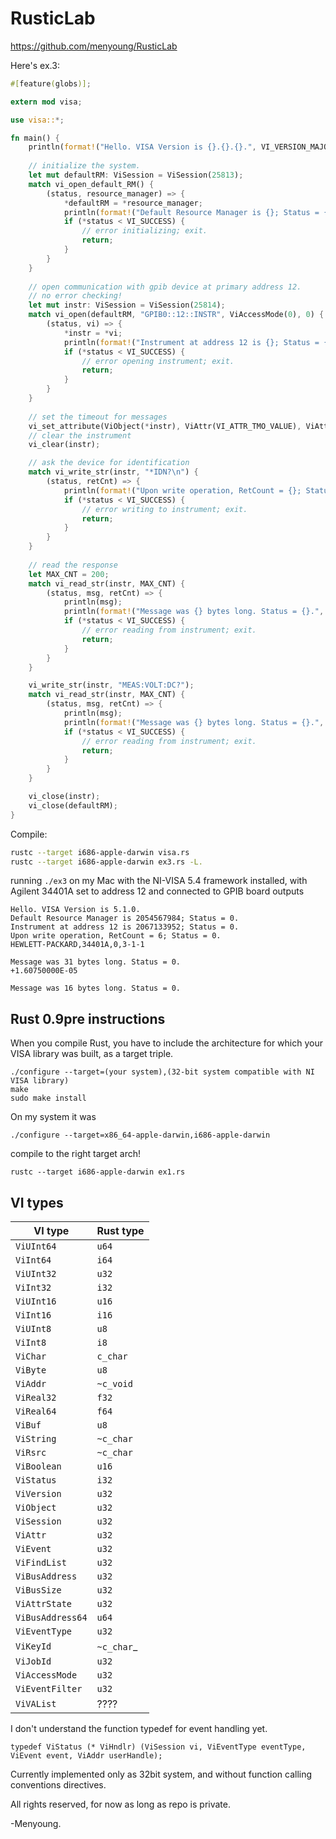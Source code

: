RusticLab
=========

https://github.com/menyoung/RusticLab

Here's ex.3:

```rust
#[feature(globs)];

extern mod visa;

use visa::*;

fn main() {
	println(format!("Hello. VISA Version is {}.{}.{}.", VI_VERSION_MAJOR(VI_SPEC_VERSION) as int, VI_VERSION_MINOR(VI_SPEC_VERSION) as int, VI_VERSION_SUBMINOR(VI_SPEC_VERSION) as int));
	
	// initialize the system.
	let mut defaultRM: ViSession = ViSession(25813);
	match vi_open_default_RM() {
		(status, resource_manager) => {
			*defaultRM = *resource_manager;
			println(format!("Default Resource Manager is {}; Status = {}.", *defaultRM as int, *status as int));
			if (*status < VI_SUCCESS) {
				// error initializing; exit.
				return;
			}
		}
	}
	
	// open communication with gpib device at primary address 12.
	// no error checking!
	let mut instr: ViSession = ViSession(25814);
	match vi_open(defaultRM, "GPIB0::12::INSTR", ViAccessMode(0), 0) {
		(status, vi) => {
			*instr = *vi;
			println(format!("Instrument at address 12 is {}; Status = {}.", *instr as int, *status as int));
			if (*status < VI_SUCCESS) {
				// error opening instrument; exit.
				return;
			}
		}
	}
	
	// set the timeout for messages
	vi_set_attribute(ViObject(*instr), ViAttr(VI_ATTR_TMO_VALUE), ViAttrState(5000));
	// clear the instrument
	vi_clear(instr);

	// ask the device for identification
	match vi_write_str(instr, "*IDN?\n") {
		(status, retCnt) => {
			println(format!("Upon write operation, RetCount = {}; Status = {}.", retCnt, *status as int));
			if (*status < VI_SUCCESS) {
				// error writing to instrument; exit.
				return;
			}
		}
	}
	
	// read the response
	let MAX_CNT = 200;
	match vi_read_str(instr, MAX_CNT) {
		(status, msg, retCnt) => {
			println(msg);
			println(format!("Message was {} bytes long. Status = {}.", retCnt, *status as int));
			if (*status < VI_SUCCESS) {
				// error reading from instrument; exit.
				return;
			}
		}
	}

	vi_write_str(instr, "MEAS:VOLT:DC?");
	match vi_read_str(instr, MAX_CNT) {
		(status, msg, retCnt) => {
			println(msg);
			println(format!("Message was {} bytes long. Status = {}.", retCnt, *status as int));
			if (*status < VI_SUCCESS) {
				// error reading from instrument; exit.
				return;
			}
		}
	}

	vi_close(instr);
	vi_close(defaultRM);
}
```

Compile:
```bash
rustc --target i686-apple-darwin visa.rs
rustc --target i686-apple-darwin ex3.rs -L.
```

running `./ex3` on my Mac with the NI-VISA 5.4 framework installed, with Agilent 34401A set to address 12 and connected to GPIB board outputs

```
Hello. VISA Version is 5.1.0.
Default Resource Manager is 2054567984; Status = 0.
Instrument at address 12 is 2067133952; Status = 0.
Upon write operation, RetCount = 6; Status = 0.
HEWLETT-PACKARD,34401A,0,3-1-1

Message was 31 bytes long. Status = 0.
+1.60750000E-05

Message was 16 bytes long. Status = 0.
```

Rust 0.9pre instructions
---------------------
When you compile Rust, you have to include the architecture for which your VISA library was built, as a target triple.

```
./configure --target=(your system),(32-bit system compatible with NI VISA library)
make
sudo make install
```

On my system it was
```
./configure --target=x86_64-apple-darwin,i686-apple-darwin
```

compile to the right target arch!
```
rustc --target i686-apple-darwin ex1.rs
```

VI types
--------

|VI type	|Rust type	|
|-----------|-----------|
|`ViUInt64`	|`u64`		|
|`ViInt64`	|`i64`		|
|`ViUInt32`	|`u32`		|
|`ViInt32`	|`i32`		|
|`ViUInt16`	|`u16`		|
|`ViInt16`	|`i16`		|
|`ViUInt8`	|`u8`		|
|`ViInt8`	|`i8`		|
|`ViChar`	|`c_char`	|
|`ViByte`	|`u8`		|
|`ViAddr`	|`~c_void`	|
|`ViReal32`	|`f32`		|
|`ViReal64`	|`f64`		|
|`ViBuf`	|`u8`		|
|`ViString`	|`~c_char`	|
|`ViRsrc`	|`~c_char`	|
|`ViBoolean`|`u16`		|
|`ViStatus`	|`i32`		|
|`ViVersion`|`u32`		|
|`ViObject`	|`u32`		|
|`ViSession`|`u32`		|
|`ViAttr`	|`u32`		|
|`ViEvent`	|`u32`		|
|`ViFindList`	|`u32`	|
|`ViBusAddress`	|`u32`	|
|`ViBusSize`	|`u32`	|
|`ViAttrState`	|`u32`	|
|`ViBusAddress64`|`u64`	|
|`ViEventType`	|`u32`	|
|`ViKeyId`	|`~c_char`_	|
|`ViJobId`	|`u32`		|
|`ViAccessMode`	|`u32`	|
|`ViEventFilter`|`u32`	|
|`ViVAList`		|????	|

I don't understand the function typedef for event handling yet.
```
typedef ViStatus (* ViHndlr) (ViSession vi, ViEventType eventType, ViEvent event, ViAddr userHandle);
```

Currently implemented only as 32bit system, and without function calling conventions directives.

All rights reserved, for now as long as repo is private.

-Menyoung.

